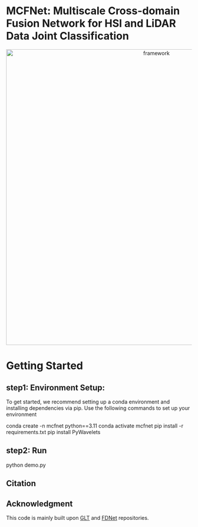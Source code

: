 

# MCFNet: Multiscale Cross-domain Fusion Network for HSI and LiDAR Data Joint Classification


<div align="center">
    <img src="figures/MCFNet.png" alt="framework" width="800"/>
</div>


# Getting Started

## step1: Environment Setup:

To get started, we recommend setting up a conda environment and installing dependencies via pip. Use the following commands to set up your environment

conda create -n mcfnet python==3.11
conda activate mcfnet
pip install -r requirements.txt
pip install PyWavelets

## step2: Run
python demo.py

## Citation


## Acknowledgment

This code is mainly built upon [GLT](https://github.com/chenning0115/SQSFormer) and [FDNet](https://github.com/MzeroMiko/VMamba) repositories.


